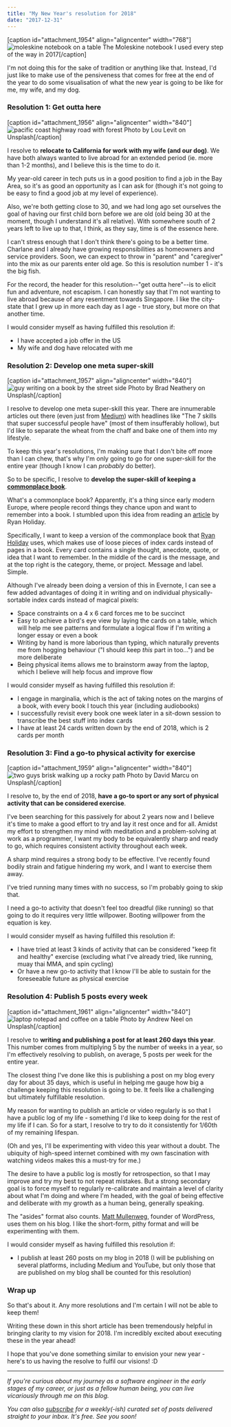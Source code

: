 ```yaml
---
title: "My New Year's resolution for 2018"
date: "2017-12-31"
---
```


\[caption id="attachment\_1954" align="aligncenter" width="768"\]![moleskine notebook on a table](images/20171216-notebook-nickang-blog-768x1024.jpg) The Moleskine notebook I used every step of the way in 2017\[/caption\]

I'm not doing this for the sake of tradition or anything like that. Instead, I'd just like to make use of the pensiveness that comes for free at the end of the year to do some visualisation of what the new year is going to be like for me, my wife, and my dog.

### Resolution 1: Get outta here

\[caption id="attachment\_1956" align="aligncenter" width="840"\]![pacific coast highway road with forest](images/pacific-coast-highway-road-with-forest-1024x683.jpg) Photo by Lou Levit on Unsplash\[/caption\]

I resolve to **relocate to California for work with my wife (and our dog)**. We have both always wanted to live abroad for an extended period (ie. more than 1-2 months), and I believe this is the time to do it.

My year-old career in tech puts us in a good position to find a job in the Bay Area, so it's as good an opportunity as I can ask for (though it's not going to be easy to find a good job at my level of experience).

Also, we're both getting close to 30, and we had long ago set ourselves the goal of having our first child born before we are old (old being 30 at the moment, though I understand it's all relative). With somewhere south of 2 years left to live up to that, I think, as they say, time is of the essence here.

I can't stress enough that I don't think there's going to be a better time. Charlane and I already have growing responsibilities as homeowners and service providers. Soon, we can expect to throw in "parent" and "caregiver" into the mix as our parents enter old age. So this is resolution number 1 - it's the big fish.

For the record, the header for this resolution--"get outta here"--is to elicit fun and adventure, not escapism. I can honestly say that I'm not wanting to live abroad because of any resentment towards Singapore. I like the city-state that I grew up in more each day as I age - true story, but more on that another time.

I would consider myself as having fulfilled this resolution if:

- I have accepted a job offer in the US
- My wife and dog have relocated with me

### Resolution 2: Develop one meta super-skill

\[caption id="attachment\_1957" align="aligncenter" width="840"\]![guy writing on a book by the street side](images/brad-neathery-258926-1024x768.jpg) Photo by Brad Neathery on Unsplash\[/caption\]

I resolve to develop one meta super-skill this year. There are innumerable articles out there (even just from [Medium](https://medium.com)) with headlines like "The 7 skills that super successful people have" (most of them insufferably hollow), but I'd like to separate the wheat from the chaff and bake one of them into my lifestyle.

To keep this year's resolutions, I'm making sure that I don't bite off more than I can chew, that's why I'm only going to go for one super-skill for the entire year (though I know I can _probably_ do better).

So to be specific, I resolve to **develop the super-skill of keeping a [commonplace book](https://en.wikipedia.org/wiki/Commonplace_book)**.

What's a commonplace book? Apparently, it's a thing since early modern Europe, where people record things they chance upon and want to remember into a book. I stumbled upon this idea from reading an [article](https://ryanholiday.net/how-and-why-to-keep-a-commonplace-book/) by Ryan Holiday.

Specifically, I want to keep a version of the commonplace book that [Ryan Holiday](https://ryanholiday.net/) uses, which makes use of loose pieces of index cards instead of pages in a book. Every card contains a single thought, anecdote, quote, or idea that I want to remember. In the middle of the card is the message, and at the top right is the category, theme, or project. Message and label. Simple.

Although I've already been doing a version of this in Evernote, I can see a few added advantages of doing it in writing and on individual physically-sortable index cards instead of magical pixels:

- Space constraints on a 4 x 6 card forces me to be succinct
- Easy to achieve a bird's eye view by laying the cards on a table, which will help me see patterns and formulate a logical flow if I'm writing a longer essay or even a book
- Writing by hand is more laborious than typing, which naturally prevents me from hogging behaviour ("I should keep _this_ part in too...") and be more deliberate
- Being physical items allows me to brainstorm away from the laptop, which I believe will help focus and improve flow

I would consider myself as having fulfilled this resolution if:

- I engage in marginalia, which is the act of taking notes on the margins of a book, with every book I touch this year (including audiobooks)
- I successfully revisit every book one week later in a sit-down session to transcribe the best stuff into index cards
- I have at least 24 cards written down by the end of 2018, which is 2 cards per month

### Resolution 3: Find a go-to physical activity for exercise

\[caption id="attachment\_1959" align="aligncenter" width="840"\]![two guys brisk walking up a rocky path](images/david-marcu-69433-1024x680.jpg) Photo by David Marcu on Unsplash\[/caption\]

I resolve to, by the end of 2018, **have a go-to sport or any sort of physical activity that can be considered exercise**.

I've been searching for this passively for about 2 years now and I believe it's time to make a good effort to try and lay it rest once and for all. Amidst my effort to strengthen my mind with meditation and a problem-solving at work as a programmer, I want my body to be equivalently sharp and ready to go, which requires consistent activity throughout each week.

A sharp mind requires a strong body to be effective. I've recently found bodily strain and fatigue hindering my work, and I want to exercise them away.

I've tried running many times with no success, so I'm probably going to skip that.

I need a go-to activity that doesn't feel too dreadful (like running) so that going to do it requires very little willpower. Booting willpower from the equation is key.

I would consider myself as having fulfilled this resolution if:

- I have tried at least 3 kinds of activity that can be considered "keep fit and healthy" exercise (excluding what I've already tried, like running, muay thai MMA, and spin cycling)
- Or have a new go-to activity that I know I'll be able to sustain for the foreseeable future as physical exercise

### Resolution 4: Publish 5 posts every week

\[caption id="attachment\_1961" align="aligncenter" width="840"\]![laptop notepad and coffee on a table](images/andrew-neel-308138-1024x683.jpg) Photo by Andrew Neel on Unsplash\[/caption\]

I resolve to **writing and publishing a post for at least 260 days this year**. This number comes from multiplying 5 by the number of weeks in a year, so I'm effectively resolving to publish, on average, 5 posts per week for the entire year.

The closest thing I've done like this is publishing a post on my blog every day for about 35 days, which is useful in helping me gauge how big a challenge keeping this resolution is going to be. It feels like a challenging but ultimately fulfillable resolution.

My reason for wanting to publish an article or video regularly is so that I have a public log of my life - something I'd like to keep doing for the rest of my life if I can. So for a start, I resolve to try to do it consistently for 1/60th of my remaining lifespan.

(Oh and yes, I'll be experimenting with video this year without a doubt. The ubiquity of high-speed internet combined with my own fascination with watching videos makes this a must-try for me.)

The desire to have a public log is mostly for retrospection, so that I may improve and try my best to not repeat mistakes. But a strong secondary goal is to force myself to regularly re-calibrate and maintain a level of clarity about what I'm doing and where I'm headed, with the goal of being effective and deliberate with my growth as a human being, generally speaking.

The "asides" format also counts. [Matt Mullenweg](https://ma.tt/), founder of WordPress, uses them on his blog. I like the short-form, pithy format and will be experimenting with them.

I would consider myself as having fulfilled this resolution if:

- I publish at least 260 posts on my blog in 2018 (I will be publishing on several platforms, including Medium and YouTube, but only those that are published on my blog shall be counted for this resolution)

### Wrap up

So that's about it. Any more resolutions and I'm certain I will not be able to keep them!

Writing these down in this short article has been tremendously helpful in bringing clarity to my vision for 2018. I'm incredibly excited about executing these in the year ahead!

I hope that you've done something similar to envision your new year - here's to us having the resolve to fulfil our visions! :D

* * *

_If you're curious about my journey as a software engineer in the early stages of my career, or just as a fellow human being, you can live vicariously through me on this blog._

_You can also [subscribe](http://eepurl.com/c7xfID) for a weekly(-ish) curated set of posts delivered straight to your inbox. It's free. See you soon!_

